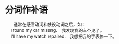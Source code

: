 # 分词作补语
 	
　　通常在感官动词和使役动词之后，如：<br>
　 I found my car missing.　我发现我的车不见了。<br>
　 I'll have my watch repaired.　我想把我的手表修一下。